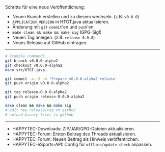 Schritte für eine neue Veröffentlichung:

* Neuen Branch erstellen und zu diesem wechseln. (z.B. `v0.0.0`)
* `APPLICATION_VERSION` in HTGT.java aktualisieren.
* Änderung mit `git` `commit`'en und `push`'en.
* `make clean && make && make sig` (GPG-Sig!)
* Neuen Tag anlegen. (z.B. `release-0.0.0`)
* Neues Release auf GitHub eintragen.

----

```bash
# Example commands...
git branch v0.0.0-alpha2
git checkout v0.0.0-alpha2
nano src/HTGT.java

git commit -a -S -m 'Prepare v0.0.0-alpha2 release'
git push origin v0.0.0-alpha2

git tag release-0.0.0-alpha2
git push origin release-0.0.0-alpha2

make clean && make && make sig
# edit new release/tag on github
# upload binary files to github
```

----

* HAPPYTEC-Downloads: ZIP/JAR/GPG-Dateien aktualisieren.
* HAPPYTEC-Forum: Ersten Beitrag des Threads aktualisieren.
* HAPPYTEC-Forum: Neuen Beitrag als Hinweis veröffentlichen.
* HAPPYTEC-eSports-API: Config für `offline/update.check` anpassen.
